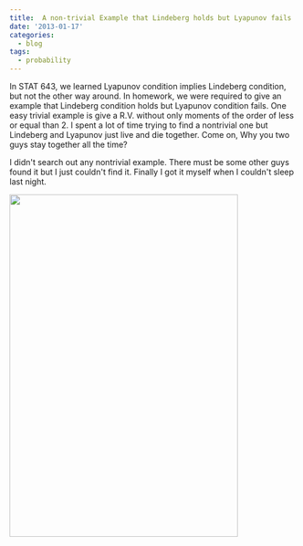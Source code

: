 ```yaml
---
title:  A non-trivial Example that Lindeberg holds but Lyapunov fails
date: '2013-01-17'
categories:
  - blog
tags:
  - probability
---
```



In STAT 643, we learned Lyapunov condition implies Lindeberg condition, but not the other way around. In homework, we were required to give an example that Lindeberg condition holds but Lyapunov condition fails. One easy trivial example is give a R.V. without only moments of the order of less or equal than 2. I spent a lot of time trying to find a nontrivial one but Lindeberg and Lyapunov just live and die together. Come on, Why you two guys stay together all the time?

I didn't search out any nontrivial example. There must be some other guys found it but I just couldn't find it. Finally I got it myself when I couldn't sleep last night. 

<img src="http://i.imgur.com/KUhdoHl.jpg" width="400" height="600">
